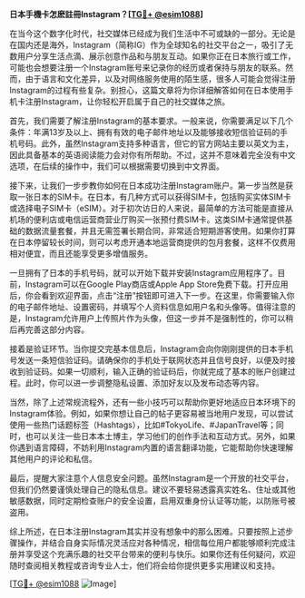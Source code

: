 **日本手機卡怎麽註冊Instagram？[[TG💪+ @esim1088](https://t.me/s/esim1088)]**

在当今这个数字化时代，社交媒体已经成为我们生活中不可或缺的一部分。无论是在国内还是海外，Instagram（简称IG）作为全球知名的社交平台之一，吸引了无数用户分享生活点滴、展示创意作品和与朋友互动。如果你正在日本旅行或工作，可能也会想要注册一个Instagram账号来记录你的经历或者保持与朋友的联系。然而，由于语言和文化差异，以及对网络服务使用的陌生感，很多人可能会觉得注册Instagram的过程有些复杂。别担心，这篇文章将为你详细解答如何在日本使用手机卡注册Instagram，让你轻松开启属于自己的社交媒体之旅。

首先，我们需要了解注册Instagram的基本要求。一般来说，你需要满足以下几个条件：年满13岁及以上、拥有有效的电子邮件地址以及能够接收短信验证码的手机号码。此外，虽然Instagram支持多种语言，但它的官方网站主要以英文为主，因此具备基本的英语阅读能力会对你有所帮助。不过，这并不意味着完全没有中文选项，在后续的操作中，我们可以根据需要切换到中文界面。

接下来，让我们一步步教你如何在日本成功注册Instagram账户。第一步当然是获取一张日本的SIM卡。在日本，有几种方式可以获得SIM卡，包括购买实体SIM卡或选择电子SIM卡（eSIM）。对于初次访日的人来说，最简单的方法可能是直接从机场的便利店或电信运营商营业厅购买一张预付费SIM卡。这类SIM卡通常提供基础的数据流量套餐，并且无需签署长期合同，非常适合短期游客使用。如果你打算在日本停留较长时间，则可以考虑开通本地运营商提供的包月套餐，这样不仅费用相对便宜，而且还能享受更多增值服务。

一旦拥有了日本的手机号码，就可以开始下载并安装Instagram应用程序了。目前，Instagram可以在Google Play商店或Apple App Store免费下载。打开应用后，你会看到欢迎界面，点击“注册”按钮即可进入下一步。在这里，你需要输入你的电子邮件地址、设置密码，并填写个人资料信息如用户名和头像等。值得注意的是，Instagram允许用户上传照片作为头像，但这一步并不是强制性的，你可以稍后再完善这部分内容。

接着是验证环节。当你提交完基本信息后，Instagram会向你刚刚提供的日本手机号发送一条短信验证码。请确保你的手机处于联网状态并且信号良好，以便及时接收到验证码。如果一切顺利，输入正确的验证码后，你就完成了基本的账户创建过程。此时，你可以进一步调整隐私设置、添加好友以及发布动态等内容。

当然，除了上述常规流程外，还有一些小技巧可以帮助你更好地适应日本环境下的Instagram体验。例如，如果你想让自己的帖子更容易被当地用户发现，可以尝试使用一些热门话题标签（Hashtags），比如#TokyoLife、#JapanTravel等；同时，也可以关注一些日本本土博主，学习他们的创作手法和互动方式。另外，如果你遇到语言障碍，不妨利用Instagram内置的语言翻译功能，它能帮助你快速理解其他用户的评论和私信。

最后，提醒大家注意个人信息安全问题。虽然Instagram是一个开放的社交平台，但我们仍然要谨慎处理自己的隐私信息。建议不要轻易透露真实姓名、住址或其他敏感数据，同时定期检查账户的安全设置，启用双重身份认证等功能，以防账号被盗用。

综上所述，在日本注册Instagram其实并没有想象中的那么困难。只要按照上述步骤操作，并结合自身实际情况灵活应对各种情况，相信每位用户都能够顺利完成注册并享受这个充满乐趣的社交平台带来的便利与快乐。如果你还有任何疑问，欢迎随时查阅相关教程或咨询专业人士，他们将会给你提供更多实用建议和支持。

[[TG💪+ @esim1088](https://t.me/s/esim1088) ![Image](https://i.postimg.cc/4NQfJmqS/Snipaste-2025-05-13-00-14-12.png)]